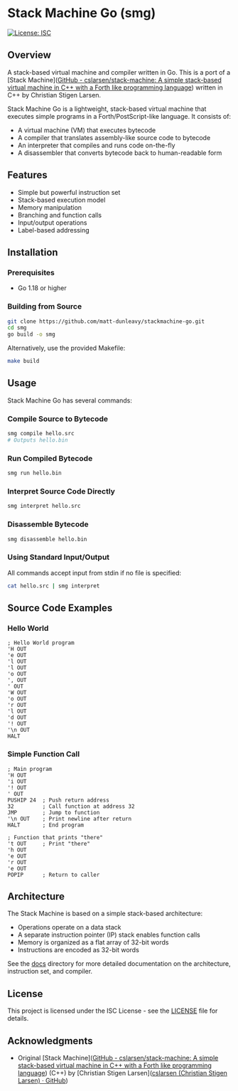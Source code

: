 # Stack Machine Go (smg)

[![License: ISC](https://img.shields.io/badge/License-ISC-blue.svg)](https://opensource.org/licenses/ISC)

## Overview

A stack-based virtual machine and compiler written in Go. This is a port of a [Stack Machine]([GitHub - cslarsen/stack-machine: A simple stack-based virtual machine in C++ with a Forth like programming language](https://github.com/cslarsen/stack-machine)) written in C++ by Christian Stigen Larsen.

Stack Machine Go is a lightweight, stack-based virtual machine that executes simple programs in a Forth/PostScript-like language. It consists of:

- A virtual machine (VM) that executes bytecode
- A compiler that translates assembly-like source code to bytecode
- An interpreter that compiles and runs code on-the-fly
- A disassembler that converts bytecode back to human-readable form

## Features

- Simple but powerful instruction set
- Stack-based execution model
- Memory manipulation
- Branching and function calls
- Input/output operations
- Label-based addressing

## Installation

### Prerequisites

- Go 1.18 or higher

### Building from Source

```bash
git clone https://github.com/matt-dunleavy/stackmachine-go.git
cd smg
go build -o smg
```

Alternatively, use the provided Makefile:

```bash
make build
```

## Usage

Stack Machine Go has several commands:

### Compile Source to Bytecode

```bash
smg compile hello.src
# Outputs hello.bin
```

### Run Compiled Bytecode

```bash
smg run hello.bin
```

### Interpret Source Code Directly

```bash
smg interpret hello.src
```

### Disassemble Bytecode

```bash
smg disassemble hello.bin
```

### Using Standard Input/Output

All commands accept input from stdin if no file is specified:

```bash
cat hello.src | smg interpret
```

## Source Code Examples

### Hello World

```
; Hello World program
'H OUT
'e OUT
'l OUT
'l OUT
'o OUT
', OUT
' OUT
'W OUT
'o OUT
'r OUT
'l OUT
'd OUT
'! OUT
'\n OUT
HALT
```

### Simple Function Call

```
; Main program
'H OUT
'i OUT
'! OUT
' OUT
PUSHIP 24  ; Push return address
32         ; Call function at address 32
JMP        ; Jump to function
'\n OUT    ; Print newline after return
HALT       ; End program

; Function that prints "there"
't OUT     ; Print "there"
'h OUT
'e OUT
'r OUT
'e OUT
POPIP      ; Return to caller
```

## Architecture

The Stack Machine is based on a simple stack-based architecture:

- Operations operate on a data stack
- A separate instruction pointer (IP) stack enables function calls
- Memory is organized as a flat array of 32-bit words
- Instructions are encoded as 32-bit words

See the [docs](./docs/) directory for more detailed documentation on the architecture, instruction set, and compiler.

## License

This project is licensed under the ISC License - see the [LICENSE](LICENSE) file for details.

## Acknowledgments

- Original [Stack Machine]([GitHub - cslarsen/stack-machine: A simple stack-based virtual machine in C++ with a Forth like programming language](https://github.com/cslarsen/stack-machine)) (C++) by [Christian Stigen Larsen]([cslarsen (Christian Stigen Larsen) · GitHub](https://github.com/cslarsen))
